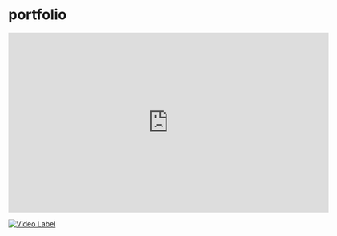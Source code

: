 # portfolio

<iframe width="640" height="360" src="https://www.youtube.com/embed/6Az2cNU7gUw" frameborder="0" gesture="media" allowfullscreen=""></iframe>

[![Video Label](http://img.youtube.com/vi/uLR1RNqJ1Mw/0.jpg)](https://www.youtube.com/embed/6Az2cNU7gUw)
